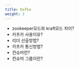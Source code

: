 ```yaml
---
title: Kafka
weight: 2
---
```

- zookeeper모드와 kraft모드 차이?
- 카프카 사용이유?
- 리더 선출방법?
- 카프카 통신방법?
- 컨슈머란?
- 컨슈머 그룹이란?